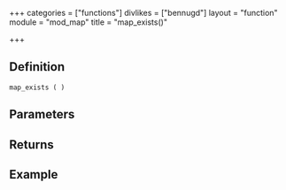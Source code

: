 +++
categories = ["functions"]
divlikes = ["bennugd"]
layout = "function"
module = "mod_map"
title = "map_exists()"

+++

## Definition

    map_exists ( )

## Parameters

## Returns

## Example
